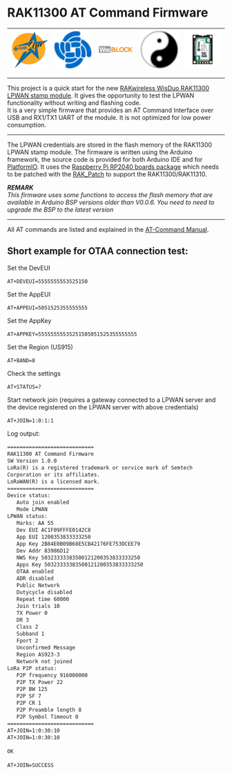 # RAK11300 AT Command Firmware

| <center><img src="./assets/rakstar.jpg" alt="RAKstar" width="250"></center>  | <center><img src="./assets/RAK-Whirls.png" alt="RAKWireless" width="250"></center> | <center><img src="./assets/WisBlock.png" alt="WisBlock" width="250"></center> | <center><img src="./assets/Yin_yang-48x48.png" alt="BeeGee" width="250"></center>  | <center><img src="./assets/RAK11310.png" alt="RAK11310" width="250"></center>  |
| -- | -- | -- | -- | -- |

----

This project is a quick start for the new [RAKwireless WisDuo RAK11300 LPWAN stamp module](https://docs.rakwireless.com/Product-Categories/WisDuo/). It gives the opportunity to test the LPWAN functionality without writing and flashing code.    
It is a very simple firmware that provides an AT Command Interface over USB and RX1/TX1 UART of the module. It is not optimized for low power consumption.

----

The LPWAN credentials are stored in the flash memory of the RAK11300 LPWAN stamp module. The firmware is written using the Arduino framework, the source code is provided for both Arduino IDE and for [PlatformIO](https://platformio.org/). It uses the [Raspberry Pi RP2040 boards package](https://docs.platformio.org/en/latest//boards/raspberrypi/pico.html) which needs to be patched with the [RAK_Patch](https://github.com/RAKWireless/WisBlock/tree/master/PlatformIO) to support the RAK11300/RAK11310. 

_**REMARK**_  
_This firmware uses some functions to access the flash memory that are available in Arduino BSP versions older than V0.0.6. You need to need to upgrade the BSP to the latest version_

----

All AT commands are listed and explained in the [AT-Command Manual](./AT-Command.md). 

## Short example for OTAA connection test:    
Set the DevEUI
```
AT+DEVEUI=5555555553525150
```
Set the AppEUI
```
AT+APPEUI=5051525355555555
```
Set the AppKey
```
AT+APPKEY=55555555535251505051525355555555
```
Set the Region (US915)
```
AT+BAND=8
```
Check the settings
```
AT+STATUS=?
```
Start network join (requires a gateway connected to a LPWAN server and the device registered on the LPWAN server with above credentials)
```
AT+JOIN=1:0:1:1
```

Log output:    
```
============================
RAK11300 AT Command Firmware
SW Version 1.0.0
LoRa(R) is a registered trademark or service mark of Semtech Corporation or its affiliates.
LoRaWAN(R) is a licensed mark.
============================
Device status:
   Auto join enabled
   Mode LPWAN
LPWAN status:
   Marks: AA 55
   Dev EUI AC1F09FFFE0142C8
   App EUI 1200353833333250
   App Key 2B84E0B09B68E5CB42176FE753DCEE79
   Dev Addr 83986D12
   NWS Key 50323333383500121200353833333250
   Apps Key 50323333383500121200353833333250
   OTAA enabled
   ADR disabled
   Public Network
   Dutycycle disabled
   Repeat time 60000
   Join trials 10
   TX Power 0
   DR 3
   Class 2
   Subband 1
   Fport 2
   Unconfirmed Message
   Region AS923-3
   Network not joined
LoRa P2P status:
   P2P frequency 916000000
   P2P TX Power 22
   P2P BW 125
   P2P SF 7
   P2P CR 1
   P2P Preamble length 8
   P2P Symbol Timeout 0
============================
AT+JOIN=1:0:30:10
AT+JOIN=1:0:30:10

OK

AT+JOIN=SUCCESS
```
